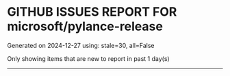 
# GITHUB ISSUES REPORT FOR microsoft/pylance-release


Generated on 2024-12-27 using: stale=30, all=False


Only showing items that are new to report in past 1 day(s)


---




















